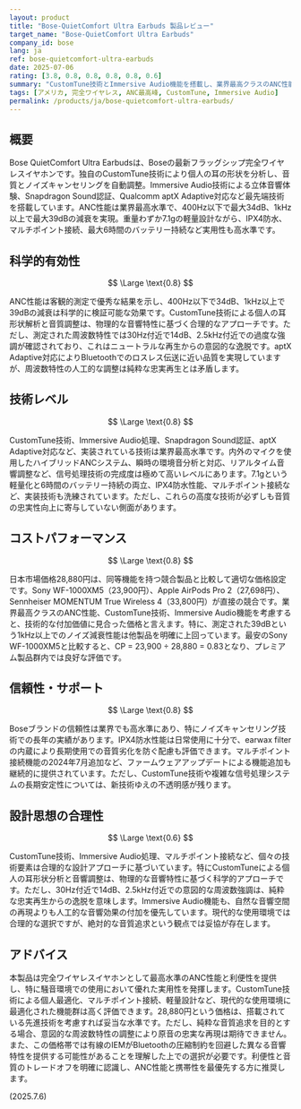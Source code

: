 ```yaml
---
layout: product
title: "Bose-QuietComfort Ultra Earbuds 製品レビュー"
target_name: "Bose-QuietComfort Ultra Earbuds"
company_id: bose
lang: ja
ref: bose-quietcomfort-ultra-earbuds
date: 2025-07-06
rating: [3.8, 0.8, 0.8, 0.8, 0.8, 0.6]
summary: "CustomTune技術とImmersive Audio機能を搭載し、業界最高クラスのANC性能（400Hz以下で34dB、1kHz以上で39dB減衰）を実現する完全ワイヤレスイヤホン。Snapdragon Sound認証、aptX Adaptive対応、マルチポイント接続など先進機能を網羅。重量7.1gの軽量設計ながら最大6時間のバッテリー持続を実現。ただし、30Hz付近で14dB、2.5kHz付近での過度な周波数強調など、純粋な忠実再生からは逸脱した音質チューニングが施されています。"
tags: [アメリカ, 完全ワイヤレス, ANC最高峰, CustomTune, Immersive Audio]
permalink: /products/ja/bose-quietcomfort-ultra-earbuds/
---
```


## 概要

Bose QuietComfort Ultra Earbudsは、Boseの最新フラッグシップ完全ワイヤレスイヤホンです。独自のCustomTune技術により個人の耳の形状を分析し、音質とノイズキャンセリングを自動調整。Immersive Audio技術による立体音響体験、Snapdragon Sound認証、Qualcomm aptX Adaptive対応など最先端技術を搭載しています。ANC性能は業界最高水準で、400Hz以下で最大34dB、1kHz以上で最大39dBの減衰を実現。重量わずか7.1gの軽量設計ながら、IPX4防水、マルチポイント接続、最大6時間のバッテリー持続など実用性も高水準です。

## 科学的有効性

$$ \Large \text{0.8} $$

ANC性能は客観的測定で優秀な結果を示し、400Hz以下で34dB、1kHz以上で39dBの減衰は科学的に検証可能な効果です。CustomTune技術による個人の耳形状解析と音質調整は、物理的な音響特性に基づく合理的なアプローチです。ただし、測定された周波数特性では30Hz付近で14dB、2.5kHz付近での過度な強調が確認されており、これはニュートラルな再生からの意図的な逸脱です。aptX Adaptive対応によりBluetoothでのロスレス伝送に近い品質を実現していますが、周波数特性の人工的な調整は純粋な忠実再生とは矛盾します。

## 技術レベル

$$ \Large \text{0.8} $$

CustomTune技術、Immersive Audio処理、Snapdragon Sound認証、aptX Adaptive対応など、実装されている技術は業界最高水準です。内外のマイクを使用したハイブリッドANCシステム、瞬時の環境音分析と対応、リアルタイム音響調整など、信号処理技術の完成度は極めて高いレベルにあります。7.1gという軽量化と6時間のバッテリー持続の両立、IPX4防水性能、マルチポイント接続など、実装技術も洗練されています。ただし、これらの高度な技術が必ずしも音質の忠実性向上に寄与していない側面があります。

## コストパフォーマンス

$$ \Large \text{0.8} $$

日本市場価格28,880円は、同等機能を持つ競合製品と比較して適切な価格設定です。Sony WF-1000XM5（23,900円）、Apple AirPods Pro 2（27,698円）、Sennheiser MOMENTUM True Wireless 4（33,800円）が直接の競合です。業界最高クラスのANC性能、CustomTune技術、Immersive Audio機能を考慮すると、技術的な付加価値に見合った価格と言えます。特に、測定された39dBという1kHz以上でのノイズ減衰性能は他製品を明確に上回っています。最安のSony WF-1000XM5と比較すると、CP = 23,900 ÷ 28,880 = 0.83となり、プレミアム製品群内では良好な評価です。

## 信頼性・サポート

$$ \Large \text{0.8} $$

Boseブランドの信頼性は業界でも高水準にあり、特にノイズキャンセリング技術での長年の実績があります。IPX4防水性能は日常使用に十分で、earwax filterの内蔵により長期使用での音質劣化を防ぐ配慮も評価できます。マルチポイント接続機能の2024年7月追加など、ファームウェアアップデートによる機能追加も継続的に提供されています。ただし、CustomTune技術や複雑な信号処理システムの長期安定性については、新技術ゆえの不透明感が残ります。

## 設計思想の合理性

$$ \Large \text{0.6} $$

CustomTune技術、Immersive Audio処理、マルチポイント接続など、個々の技術要素は合理的な設計アプローチに基づいています。特にCustomTuneによる個人の耳形状分析と音響調整は、物理的な音響特性に基づく科学的アプローチです。ただし、30Hz付近で14dB、2.5kHz付近での意図的な周波数強調は、純粋な忠実再生からの逸脱を意味します。Immersive Audio機能も、自然な音響空間の再現よりも人工的な音響効果の付加を優先しています。現代的な使用環境では合理的な選択ですが、絶対的な音質追求という観点では妥協が存在します。

## アドバイス

本製品は完全ワイヤレスイヤホンとして最高水準のANC性能と利便性を提供し、特に騒音環境での使用において優れた実用性を発揮します。CustomTune技術による個人最適化、マルチポイント接続、軽量設計など、現代的な使用環境に最適化された機能群は高く評価できます。28,880円という価格は、搭載されている先進技術を考慮すれば妥当な水準です。ただし、純粋な音質追求を目的とする場合、意図的な周波数特性の調整により原音の忠実な再現は期待できません。また、この価格帯では有線のIEMがBluetoothの圧縮制約を回避した異なる音響特性を提供する可能性があることを理解した上での選択が必要です。利便性と音質のトレードオフを明確に認識し、ANC性能と携帯性を最優先する方に推奨します。

(2025.7.6)